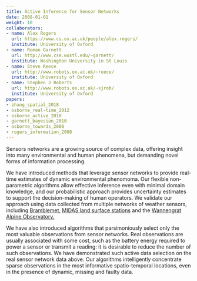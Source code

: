 ```yaml
---
title: Active Inference for Sensor Networks
date: 2008-01-01
weight: 10
collaborators:
- name: Alex Rogers
  url: https://www.cs.ox.ac.uk/people/alex.rogers/
  institute: University of Oxford
- name: Roman Garnett
  url: http://www.cse.wustl.edu/~garnett/
  institute: Washington University in St Louis
- name: Steve Reece
  url: http://www.robots.ox.ac.uk/~reece/
  institute: University of Oxford
- name: Stephen J Roberts
  url: http://www.robots.ox.ac.uk/~sjrob/
  institute: University of Oxford
papers:
- zhang_spatial_2018
- osborne_real-time_2012
- osborne_active_2010
- garnett_bayesian_2010
- osborne_towards_2008
- rogers_information_2008
---
```

Sensors networks are a growing source of complex data, offering insight into many environmental and human phenomena, but demanding novel forms of information processing. 

We have introduced methods that leverage sensor networks to provide real-time estimates of dynamic environmental phenomoma. Our flexible non-parametric algorithms allow effective inference even with minimal domain knowledge, and our probabilistic approach provides uncertainty estimates to support the decision-making of human operators. We validate our approach using data collected from multiple networks of weather sensors, including <a href="http://www.bramblemet.co.uk/(S(lqsjxi55irywytqdtrnjy245))/default.aspx" title="None">Bramblemet,</a> <a href="http://badc.nerc.ac.uk/data/ukmo-midas/" title="None">MIDAS land surface stations</a> and the <a href="http://atom.research.microsoft.com/sensewebv3/sensormap/view/swissex.aspx" title="SwissEx Main Sites">Wannengrat Alpine Observatory.</a>

We have also introduced algorithms that parsimoniously select only the most valuable observations from sensor networks. Real observations are usually associated with some cost, such as the battery energy required to power a sensor or transmit a reading: it is desirable to reduce the number of such observations. We have demonstrated such active data selection on the real sensor network data above. Our algorithms intelligently concentrate sparse observations in the most informative spatio-temporal locations, even in the presence of dynamic, missing and faulty data.
